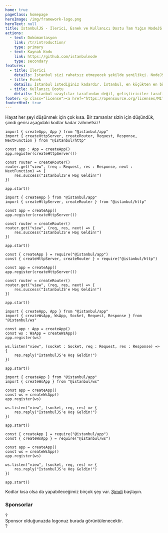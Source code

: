 ```yaml
---
home: true
pageClass: homepage
heroImage: /img/framework-logo.png
heroText: null
title: IstanbulJS - İlerici, Esnek ve Kullanıcı Dostu Tam Yığın NodeJS Çerçevesi
actions:
  - text: Dokümantasyon
    link: /tr/introduction/
    type: primary
  - text: Kaynak Kodu
    link: https://github.com/istanbulnode
    type: secondary
features:
  - title: İlerici
    details: İstanbul sizi rahatsız etmeyecek şekilde yenilikçi. NodeJS'in kararlı hale getirdiği tüm paketler geliştirme hedefimizdir!
  - title: Esnek
    details: İstanbul istediğiniz kadardır. İstanbul, en küçükten en büyük ölçeğe kadar tüm ölçeklere uygun altyapı sunmaktadır.
  - title: Kullanıcı Dostu
    details: İstanbul uzaylılar tarafından değil, geliştiriciler tarafından geliştirildi. Bu nedenle ihtiyacınız olabilecek her şeye ulaşmak daha kolay ve zahmetsiz.
footer: <p class="license"><a href="https://opensource.org/licenses/MIT" target="_blank">MIT License</a> altında yayınlandı.</p><p class="copyright">Tüm hakları saklıdır. © 2022 Sami Salih İbrahimbaş</p>
footerHtml: true
---
```


Hayat her şeyi düşünmek için çok kısa. Bir zamanlar sizin için düşündük, şimdi gerisi aşağıdaki kodlar kadar zahmetsiz!

<CodeGroup>
<CodeGroupItem title="HTTP" active>
<CodeGroup>
<CodeGroupItem title="TypeScript" active>

```typescript:
import { createApp, App } from "@istanbul/app"
import { createHttpServer, createRouter, Request, Response, NextFunction } from "@istanbul/http"

const app : App = createApp()
app.register(createHttpServer())

const router = createRouter()
router.get("view", (req : Request, res : Response, next : NextFunction) => {
    res.success("IstanbulJS'e Hoş Geldin!")
})

app.start()
```

</CodeGroupItem>
<CodeGroupItem title="EcmaScript">

```javascript:
import { createApp } from "@istanbul/app"
import { createHttpServer, createRouter } from "@istanbul/http"

const app = createApp()
app.register(createHttpServer())

const router = createRouter()
router.get("view", (req, res, next) => {
    res.success("IstanbulJS'e Hoş Geldin!")
})

app.start()
```

</CodeGroupItem>
<CodeGroupItem title="CommonJS">

```javascript:
const { createApp } = require("@istanbul/app")
const { createHttpServer, createRouter } = require("@istanbul/http")

const app = createApp()
app.register(createHttpServer())

const router = createRouter()
router.get("view", (req, res, next) => {
    res.success("IstanbulJS'e Hoş Geldin!")
})

app.start()
```

</CodeGroupItem>
</CodeGroup>

</CodeGroupItem>

<CodeGroupItem title="WEBSOCKET">
  
<CodeGroup>

<CodeGroupItem title="TypeScript" active>

```typescript:
import { createApp, App } from "@istanbul/app"
import { createWsApp, WsApp, Socket, Request, Response } from "@istanbul/ws"

const app : App = createApp()
const ws : WsApp = createWsApp()
app.register(ws)

ws.listen("view", (socket : Socket, req : Request, res : Response) => {
    res.reply("IstanbulJS'e Hoş Geldin!")
})

app.start()
```

</CodeGroupItem>

<CodeGroupItem title="EcmaScript">

```javascript:
import { createApp } from "@istanbul/app"
import { createWsApp } from "@istanbul/ws"

const app = createApp()
const ws = createWsApp()
app.register(ws)

ws.listen("view", (socket, req, res) => {
    res.reply("IstanbulJS'e Hoş Geldin!")
})

app.start()
```

</CodeGroupItem>

<CodeGroupItem title="CommonJS">

```javascript:
const { createApp } = require("@istanbul/app")
const { createWsApp } = require("@istanbul/ws")

const app = createApp()
const ws = createWsApp()
app.register(ws)

ws.listen("view", (socket, req, res) => {
    res.reply("IstanbulJS'e Hoş Geldin!")
})

app.start()
```

</CodeGroupItem>

</CodeGroup>

</CodeGroupItem>
</CodeGroup>

Kodlar kısa olsa da yapabileceğimiz birçok şey var. <a href="/introduction/getting-started">Şimdi</a> başlayın.

<h3 class="text-center">Sponsorlar</h3>

<div class="sponsor-container">
<div class="sponsor-item sponsor-empty" v-for="i in 4" :key="i">
  <span class="question-mark">?</span>
</div>
<div class="sponsor-item sponsor-marketing">
  <span class="marketing-text">Sponsor olduğunuzda logonuz burada görüntülenecektir.</span>
</div>
<div class="sponsor-item sponsor-empty" v-for="i in 4" :key="i">
  <span class="question-mark">?</span>
</div>
</div>
